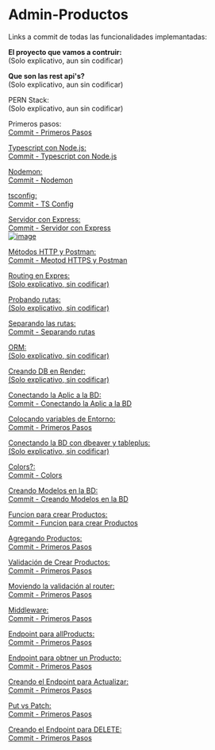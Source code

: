# Admin-Productos
Links a commit de todas las funcionalidades implemantadas:

<strong>El proyecto que vamos a contruir:</strong><br>
(Solo explicativo, aun sin codificar)

<b>Que son las rest api's?</b><br>
(Solo explicativo, aun sin codificar)

PERN Stack:<br>
(Solo explicativo, aun sin codificar)

Primeros pasos:<br>
<a href="https://github.com/PabIoTorrecillas/Admin-Productos/commit/e00f83674fd6b8fccaaa28c59e5f8a81fb9e7bac">Commit - Primeros Pasos

Typescript con Node.js: <br>
<a href="https://github.com/PabIoTorrecillas/Admin-Productos/commit/09a6ac146a8555ffc28e5f3f401ca03e7e096594">Commit - Typescript con Node.js

Nodemon:<br>
<a href="https://github.com/PabIoTorrecillas/Admin-Productos/commit/d96a96013ad05db8d5d559db0348009133d58ba4">Commit - Nodemon

tsconfig:<br>
<a href="https://github.com/PabIoTorrecillas/Admin-Productos/commit/03c5f6ee39c21b0623d2df11c4282d396dfaea6b">Commit - TS Config

Servidor con Express:<br>
<a href="https://github.com/PabIoTorrecillas/Admin-Productos/commit/fb0ae0b50da85f81cd1dbeb6712a5df6c596f039">Commit - Servidor con Express<br>
![image](https://github.com/user-attachments/assets/bd081843-1354-428d-9969-ccbf3b5309ef)

Métodos HTTP y Postman:<br>
<a href="https://github.com/PabIoTorrecillas/Admin-Productos/commit/41ea48b47e8bf007b7db59cb4def44d553a2c53c">Commit - Meotod HTTPS y Postman

Routing en Expres:<br>
(Solo explicativo, sin codificar)

Probando rutas:<br>
(Solo explicativo, sin codificar)

Separando las rutas:<br>
<a href="https://github.com/PabIoTorrecillas/Admin-Productos/commit/ac42aaa371396da4544f1163a3e5dce46a0cd1f7">Commit - Separando rutas

ORM:<br>
(Solo explicativo, sin codificar)

Creando DB en Render:<br>
(Solo explicativo, sin codificar)

Conectando la Aplic a la BD:<br>
<a href="https://github.com/PabIoTorrecillas/Admin-Productos/commit/3d95840e8f2609f86ba555a09279b199b7aa1fbc">Commit - Conectando la Aplic a la BD

Colocando variables de Entorno:<br>
<a href="https://github.com/PabIoTorrecillas/Admin-Productos/commit/445bacb8f02b0dd35d48a3570b733ec238851630">Commit - Primeros Pasos

Conectando la BD con dbeaver y tableplus:<br>
(Solo explicativo, sin codificar)

Colors?:<br>
<a href="https://github.com/PabIoTorrecillas/Admin-Productos/commit/09b38dc7b2aafa2e0f3db85765e8dd94d73b3b16">Commit - Colors

Creando Modelos en la BD:<br>
<a href="https://github.com/PabIoTorrecillas/Admin-Productos/commit/5ef41c9be2a9f157ca8173b399456d7a5eee0e49">Commit - Creando Modelos en la BD

Funcion para crear Productos:<br>
<a href="https://github.com/PabIoTorrecillas/Admin-Productos/commit/2f49f9f549bd69650a7544f19a8783427d4457f8">Commit - Funcion para crear Productos

Agregando Productos:<br>
<a href="https://github.com/PabIoTorrecillas/Admin-Productos/commit/3ac7fa621ee9af6a22d68154fa6f7d7e1a1782e1">Commit - Primeros Pasos

Validación de Crear Productos:<br>
<a href="">Commit - Primeros Pasos

Moviendo la validación al router:<br>
<a href="">Commit - Primeros Pasos

Middleware:<br>
<a href="">Commit - Primeros Pasos

Endpoint para allProducts:<br>
<a href="">Commit - Primeros Pasos

Endpoint para obtner un Producto:<br>
<a href="">Commit - Primeros Pasos

Creando el Endpoint para Actualizar:<br>
<a href="">Commit - Primeros Pasos

Put vs Patch:<br>
<a href="">Commit - Primeros Pasos

Creando el Endpoint para DELETE:<br>
<a href="">Commit - Primeros Pasos
